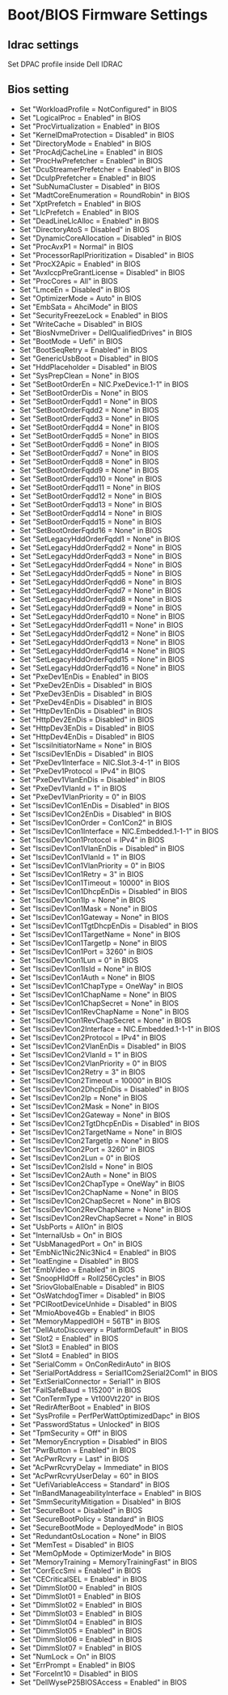 # Boot/BIOS Firmware Settings

## Idrac settings
Set DPAC profile inside Dell IDRAC

## Bios setting
   - Set "WorkloadProfile = NotConfigured" in BIOS
   - Set "LogicalProc = Enabled" in BIOS
   - Set "ProcVirtualization = Enabled" in BIOS
   - Set "KernelDmaProtection = Disabled" in BIOS
   - Set "DirectoryMode = Enabled" in BIOS
   - Set "ProcAdjCacheLine = Enabled" in BIOS
   - Set "ProcHwPrefetcher = Enabled" in BIOS
   - Set "DcuStreamerPrefetcher = Enabled" in BIOS
   - Set "DcuIpPrefetcher = Enabled" in BIOS
   - Set "SubNumaCluster = Disabled" in BIOS
   - Set "MadtCoreEnumeration = RoundRobin" in BIOS
   - Set "XptPrefetch = Enabled" in BIOS
   - Set "LlcPrefetch = Enabled" in BIOS
   - Set "DeadLineLlcAlloc = Enabled" in BIOS
   - Set "DirectoryAtoS = Disabled" in BIOS
   - Set "DynamicCoreAllocation = Disabled" in BIOS
   - Set "ProcAvxP1 = Normal" in BIOS
   - Set "ProcessorRaplPrioritization = Disabled" in BIOS
   - Set "ProcX2Apic = Enabled" in BIOS
   - Set "AvxIccpPreGrantLicense = Disabled" in BIOS
   - Set "ProcCores = All" in BIOS
   - Set "LmceEn = Disabled" in BIOS
   - Set "OptimizerMode = Auto" in BIOS
   - Set "EmbSata = AhciMode" in BIOS
   - Set "SecurityFreezeLock = Enabled" in BIOS
   - Set "WriteCache = Disabled" in BIOS
   - Set "BiosNvmeDriver = DellQualifiedDrives" in BIOS
   - Set "BootMode = Uefi" in BIOS
   - Set "BootSeqRetry = Enabled" in BIOS
   - Set "GenericUsbBoot = Disabled" in BIOS
   - Set "HddPlaceholder = Disabled" in BIOS
   - Set "SysPrepClean = None" in BIOS
   - Set "SetBootOrderEn = NIC.PxeDevice.1-1" in BIOS
   - Set "SetBootOrderDis = None" in BIOS
   - Set "SetBootOrderFqdd1 = None" in BIOS
   - Set "SetBootOrderFqdd2 = None" in BIOS
   - Set "SetBootOrderFqdd3 = None" in BIOS
   - Set "SetBootOrderFqdd4 = None" in BIOS
   - Set "SetBootOrderFqdd5 = None" in BIOS
   - Set "SetBootOrderFqdd6 = None" in BIOS
   - Set "SetBootOrderFqdd7 = None" in BIOS
   - Set "SetBootOrderFqdd8 = None" in BIOS
   - Set "SetBootOrderFqdd9 = None" in BIOS
   - Set "SetBootOrderFqdd10 = None" in BIOS
   - Set "SetBootOrderFqdd11 = None" in BIOS
   - Set "SetBootOrderFqdd12 = None" in BIOS
   - Set "SetBootOrderFqdd13 = None" in BIOS
   - Set "SetBootOrderFqdd14 = None" in BIOS
   - Set "SetBootOrderFqdd15 = None" in BIOS
   - Set "SetBootOrderFqdd16 = None" in BIOS
   - Set "SetLegacyHddOrderFqdd1 = None" in BIOS
   - Set "SetLegacyHddOrderFqdd2 = None" in BIOS
   - Set "SetLegacyHddOrderFqdd3 = None" in BIOS
   - Set "SetLegacyHddOrderFqdd4 = None" in BIOS
   - Set "SetLegacyHddOrderFqdd5 = None" in BIOS
   - Set "SetLegacyHddOrderFqdd6 = None" in BIOS
   - Set "SetLegacyHddOrderFqdd7 = None" in BIOS
   - Set "SetLegacyHddOrderFqdd8 = None" in BIOS
   - Set "SetLegacyHddOrderFqdd9 = None" in BIOS
   - Set "SetLegacyHddOrderFqdd10 = None" in BIOS
   - Set "SetLegacyHddOrderFqdd11 = None" in BIOS
   - Set "SetLegacyHddOrderFqdd12 = None" in BIOS
   - Set "SetLegacyHddOrderFqdd13 = None" in BIOS
   - Set "SetLegacyHddOrderFqdd14 = None" in BIOS
   - Set "SetLegacyHddOrderFqdd15 = None" in BIOS
   - Set "SetLegacyHddOrderFqdd16 = None" in BIOS
   - Set "PxeDev1EnDis = Enabled" in BIOS
   - Set "PxeDev2EnDis = Disabled" in BIOS
   - Set "PxeDev3EnDis = Disabled" in BIOS
   - Set "PxeDev4EnDis = Disabled" in BIOS
   - Set "HttpDev1EnDis = Disabled" in BIOS
   - Set "HttpDev2EnDis = Disabled" in BIOS
   - Set "HttpDev3EnDis = Disabled" in BIOS
   - Set "HttpDev4EnDis = Disabled" in BIOS
   - Set "IscsiInitiatorName = None" in BIOS
   - Set "IscsiDev1EnDis = Disabled" in BIOS
   - Set "PxeDev1Interface = NIC.Slot.3-4-1" in BIOS
   - Set "PxeDev1Protocol = IPv4" in BIOS
   - Set "PxeDev1VlanEnDis = Disabled" in BIOS
   - Set "PxeDev1VlanId = 1" in BIOS
   - Set "PxeDev1VlanPriority = 0" in BIOS
   - Set "IscsiDev1Con1EnDis = Disabled" in BIOS
   - Set "IscsiDev1Con2EnDis = Disabled" in BIOS
   - Set "IscsiDev1ConOrder = Con1Con2" in BIOS
   - Set "IscsiDev1Con1Interface = NIC.Embedded.1-1-1" in BIOS
   - Set "IscsiDev1Con1Protocol = IPv4" in BIOS
   - Set "IscsiDev1Con1VlanEnDis = Disabled" in BIOS
   - Set "IscsiDev1Con1VlanId = 1" in BIOS
   - Set "IscsiDev1Con1VlanPriority = 0" in BIOS
   - Set "IscsiDev1Con1Retry = 3" in BIOS
   - Set "IscsiDev1Con1Timeout = 10000" in BIOS
   - Set "IscsiDev1Con1DhcpEnDis = Disabled" in BIOS
   - Set "IscsiDev1Con1Ip = None" in BIOS
   - Set "IscsiDev1Con1Mask = None" in BIOS
   - Set "IscsiDev1Con1Gateway = None" in BIOS
   - Set "IscsiDev1Con1TgtDhcpEnDis = Disabled" in BIOS
   - Set "IscsiDev1Con1TargetName = None" in BIOS
   - Set "IscsiDev1Con1TargetIp = None" in BIOS
   - Set "IscsiDev1Con1Port = 3260" in BIOS
   - Set "IscsiDev1Con1Lun = 0" in BIOS
   - Set "IscsiDev1Con1IsId = None" in BIOS
   - Set "IscsiDev1Con1Auth = None" in BIOS
   - Set "IscsiDev1Con1ChapType = OneWay" in BIOS
   - Set "IscsiDev1Con1ChapName = None" in BIOS
   - Set "IscsiDev1Con1ChapSecret = None" in BIOS
   - Set "IscsiDev1Con1RevChapName = None" in BIOS
   - Set "IscsiDev1Con1RevChapSecret = None" in BIOS
   - Set "IscsiDev1Con2Interface = NIC.Embedded.1-1-1" in BIOS
   - Set "IscsiDev1Con2Protocol = IPv4" in BIOS
   - Set "IscsiDev1Con2VlanEnDis = Disabled" in BIOS
   - Set "IscsiDev1Con2VlanId = 1" in BIOS
   - Set "IscsiDev1Con2VlanPriority = 0" in BIOS
   - Set "IscsiDev1Con2Retry = 3" in BIOS
   - Set "IscsiDev1Con2Timeout = 10000" in BIOS
   - Set "IscsiDev1Con2DhcpEnDis = Disabled" in BIOS
   - Set "IscsiDev1Con2Ip = None" in BIOS
   - Set "IscsiDev1Con2Mask = None" in BIOS
   - Set "IscsiDev1Con2Gateway = None" in BIOS
   - Set "IscsiDev1Con2TgtDhcpEnDis = Disabled" in BIOS
   - Set "IscsiDev1Con2TargetName = None" in BIOS
   - Set "IscsiDev1Con2TargetIp = None" in BIOS
   - Set "IscsiDev1Con2Port = 3260" in BIOS
   - Set "IscsiDev1Con2Lun = 0" in BIOS
   - Set "IscsiDev1Con2IsId = None" in BIOS
   - Set "IscsiDev1Con2Auth = None" in BIOS
   - Set "IscsiDev1Con2ChapType = OneWay" in BIOS
   - Set "IscsiDev1Con2ChapName = None" in BIOS
   - Set "IscsiDev1Con2ChapSecret = None" in BIOS
   - Set "IscsiDev1Con2RevChapName = None" in BIOS
   - Set "IscsiDev1Con2RevChapSecret = None" in BIOS
   - Set "UsbPorts = AllOn" in BIOS
   - Set "InternalUsb = On" in BIOS
   - Set "UsbManagedPort = On" in BIOS
   - Set "EmbNic1Nic2Nic3Nic4 = Enabled" in BIOS
   - Set "IoatEngine = Disabled" in BIOS
   - Set "EmbVideo = Enabled" in BIOS
   - Set "SnoopHldOff = Roll256Cycles" in BIOS
   - Set "SriovGlobalEnable = Disabled" in BIOS
   - Set "OsWatchdogTimer = Disabled" in BIOS
   - Set "PCIRootDeviceUnhide = Disabled" in BIOS
   - Set "MmioAbove4Gb = Enabled" in BIOS
   - Set "MemoryMappedIOH = 56TB" in BIOS
   - Set "DellAutoDiscovery = PlatformDefault" in BIOS
   - Set "Slot2 = Enabled" in BIOS
   - Set "Slot3 = Enabled" in BIOS
   - Set "Slot4 = Enabled" in BIOS
   - Set "SerialComm = OnConRedirAuto" in BIOS
   - Set "SerialPortAddress = Serial1Com2Serial2Com1" in BIOS
   - Set "ExtSerialConnector = Serial1" in BIOS
   - Set "FailSafeBaud = 115200" in BIOS
   - Set "ConTermType = Vt100Vt220" in BIOS
   - Set "RedirAfterBoot = Enabled" in BIOS
   - Set "SysProfile = PerfPerWattOptimizedDapc" in BIOS
   - Set "PasswordStatus = Unlocked" in BIOS
   - Set "TpmSecurity = Off" in BIOS
   - Set "MemoryEncryption = Disabled" in BIOS
   - Set "PwrButton = Enabled" in BIOS
   - Set "AcPwrRcvry = Last" in BIOS
   - Set "AcPwrRcvryDelay = Immediate" in BIOS
   - Set "AcPwrRcvryUserDelay = 60" in BIOS
   - Set "UefiVariableAccess = Standard" in BIOS
   - Set "InBandManageabilityInterface = Enabled" in BIOS
   - Set "SmmSecurityMitigation = Disabled" in BIOS
   - Set "SecureBoot = Disabled" in BIOS
   - Set "SecureBootPolicy = Standard" in BIOS
   - Set "SecureBootMode = DeployedMode" in BIOS
   - Set "RedundantOsLocation = None" in BIOS
   - Set "MemTest = Disabled" in BIOS
   - Set "MemOpMode = OptimizerMode" in BIOS
   - Set "MemoryTraining = MemoryTrainingFast" in BIOS
   - Set "CorrEccSmi = Enabled" in BIOS
   - Set "CECriticalSEL = Enabled" in BIOS
   - Set "DimmSlot00 = Enabled" in BIOS
   - Set "DimmSlot01 = Enabled" in BIOS
   - Set "DimmSlot02 = Enabled" in BIOS
   - Set "DimmSlot03 = Enabled" in BIOS
   - Set "DimmSlot04 = Enabled" in BIOS
   - Set "DimmSlot05 = Enabled" in BIOS
   - Set "DimmSlot06 = Enabled" in BIOS
   - Set "DimmSlot07 = Enabled" in BIOS
   - Set "NumLock = On" in BIOS
   - Set "ErrPrompt = Enabled" in BIOS
   - Set "ForceInt10 = Disabled" in BIOS
   - Set "DellWyseP25BIOSAccess = Enabled" in BIOS

